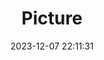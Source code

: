 ---
weight: 1
images:
- /images/edited/62.jpeg
title: Picture
date: 2023-12-07 22:11:31
tags: [luminarneo,work,ILCE7M3,25.1]
---